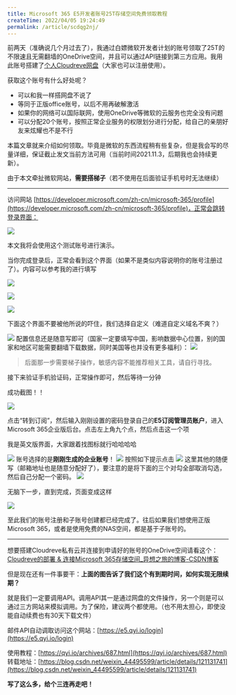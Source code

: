 ```yaml
---
title: Microsoft 365 E5开发者账号25T存储空间免费领取教程
createTime: 2022/04/05 19:24:49
permalink: /article/scdqg2nj/
---
```


前两天（准确说几个月过去了），我通过白嫖微软开发者计划的账号领取了25T的不限速且无需翻墙的OneDrive空间，并且可以通过API链接到第三方应用。我用此账号搭建了[个人Cloudreve网盘](https://cloud.yixiangzhilv.com/)（大家也可以注册使用）。

获取这个账号有什么好处呢？

- 可以和我一样搭网盘不说了
- 等同于正版office账号，以后不用再破解激活
- 如果你的网络可以国际联网，使用OneDrive等微软的云服务也完全没有问题
- 可以分配20个账号，按照正常企业服务的权限划分进行分配，给自己的亲朋好友来炫耀也不是不行

本篇文章就来介绍如何领取。毕竟是微软的东西流程稍有些复杂，但是我会写的尽量详细，保证截止发文当前方法可用（当前时间2021.11.3，后期我也会持续更新）。

由于本文牵扯微软网站，**需要搭梯子**（若不使用在后面验证手机号时无法继续）

---

访问网站 [https://developer.microsoft.com/zh-cn/microsoft-365/profile](https://developer.microsoft.com/zh-cn/microsoft-365/profile)，正常会跳转登录界面：

![](/images/eb2ffda5c8af94832ca77fa66f7288b6.png)

本文我将会使用这个测试账号进行演示。

当你完成登录后，正常会看到这个界面（如果不是类似内容说明你的账号注册过了）。内容可以参考我的进行填写

![](/images/bac2910e123632c254c722c829a31b2a.png)

![](/images/878235b88b246e76ed19eef286a04f3b.png)

![](/images/2b3f88cc4525972218945cc0d1eb1d12.png)

下面这个界面不要被他所说的吓住，我们选择自定义（难道自定义域名不爽？）

![](/images/3c12ed875bd0b0b8aa3df231f094e74f.png)
配置信息还是随意写即可（国家一定要填写中国，影响数据中心位置，别的国家和地区可能需要翻墙下载数据，同时美国等也并没有更多福利）：
![](/images/458075809894224f8930ffeb7fdec798.png)

> 后面那一步需要梯子操作，敏感内容不能推荐相关工具，请自行寻找。

接下来验证手机验证码，正常操作即可，然后等待一分钟

成功截图！！

![](/images/305087d311d0d9790c3b7c2960e313de.png)

点击“转到订阅”，然后输入刚刚设置的密码登录自己的**E5订阅管理员账户**，进入Microsoft 365企业版后台。点击左上角九个点，然后点击这一个项

我是英文版界面，大家跟着找图标就行哈哈哈哈

![](/images/777784ff382a22cee1bdc13729aa84ab.png)
账号选择的是**刚刚生成的企业账号**！
![](/images/3976c2c8f96995af2e051412a300954e.png)
按照如下提示点击
![](/images/252a4ef61a9babca8a5be715e3e77832.png)
这里其他的随便写（邮箱地址也是随意分配好了），要注意的是将下面的三个对勾全部取消勾选，然后自己分配一个密码。
![](/images/df7578785923a2dc107265a0066b640d.png)

无脑下一步，直到完成，页面变成这样

![](/images/3ec6fba3153c40a3c5bd6e5a5fb20dfb.png)

至此我们的账号注册和子账号创建都已经完成了。往后如果我们想使用正版Microsoft 365，或者是使用免费的NAS空间，都是基于子账号的。

---

想要搭建Cloudreve私有云并连接到申请好的账号的OneDrive空间请看这个：[Cloudreve的部署 & 连接Microsoft 365存储空间_异想之旅的博客-CSDN博客](https://blog.csdn.net/weixin_44495599/article/details/121149155)

但是现在还有一件事要干：**上面的图告诉了我们这个有到期时间，如何实现无限续期？**

就是我们一定要调用API。调用API其一是通过网盘的文件操作，另一个则是可以通过三方网站来模拟调用。为了保险，建议两个都使用。（也不用太担心，即使没能自动续费也有30天下载文件）

邮件API自动调取访问这个网站：[https://e5.qyi.io/login](https://e5.qyi.io/login)

使用教程：[https://qyi.io/archives/687.html](https://qyi.io/archives/687.html)  转载地址：[https://blog.csdn.net/weixin_44495599/article/details/121131741](https://blog.csdn.net/weixin_44495599/article/details/121131741)

**写了这么多，给个三连再走吧！**

